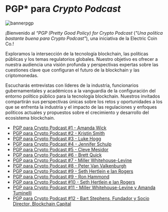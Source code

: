# PGP* para *Crypto Podcast*
![bannerpgp](https://user-images.githubusercontent.com/81990132/221758326-06cea3f5-4c9e-4466-b9ee-73854628a6aa.png)


¡Bienvenido al *“PGP* *(Pretty Good Policy) for Crypto Podcast* (*"Una política bastante buena para Crypto Podcast"*), una iniciativa de la Electric Coin Co.!

Exploramos la intersección de la tecnología blockchain, las políticas públicas y los temas regulatorios globales. Nuestro objetivo es ofrecer a nuestra audiencia una visión profunda y perspectivas expertas sobre las cuestiones clave que configuran el futuro de la blockchain y las criptomonedas.

Escucharás entrevistas con líderes de la industria, funcionarios gubernamentales y académicos a la vanguardia de la configuración del entorno político público para la tecnología blockchain. Nuestros invitados compartirán sus perspectivas únicas sobre los retos y oportunidades a los que se enfrenta la industria y el impacto de las regulaciones y enfoques políticos actuales y propuestos sobre el crecimiento y desarrollo del ecosistema blockchain.



* [PGP para Crypto Podcast #1 - Amanda Wick](https://www.youtube.com/watch?v=m7tvz-U1kJU)
* [PGP para Crypto Podcast #2 - Kristin Smith](https://www.youtube.com/watch?v=fpT-f82Wzc8)
* [PGP para Crypto Podcast #3 - Luke Hogg](https://www.youtube.com/watch?v=467EFsIx4yg)
* [PGP para Crypto Podcast #4 - Jennifer Schulp](https://www.youtube.com/watch?v=Cgnye-QYV7Q)
* [PGP para Crypto Podcast #5 - Cleve Mesidor](https://www.youtube.com/watch?v=sS35aykvf6E)
* [PGP para Crypto Podcast #6 - Brett Quick](https://www.youtube.com/watch?v=im0sXlnaGmU)
* [PGP para Crypto Podcast #7 - Miller Whitehouse-Levine](https://www.youtube.com/watch?v=-utatp0lK6s)
* [PGP para Crypto Podcast #8 - Peter Van Valkenburgh](https://www.youtube.com/watch?v=mMoAph6CBWA)
* [PGP para Crypto Podcast #9 - Seth Hertlein e Ian Rogers](https://www.youtube.com/watch?v=1tgNKdiKUHQ)
* [PGP para Crypto Podcast #9 - Ron Hammond](https://youtu.be/wdODEjbi41o)
* [PGP para Crypto Podcast #10 - Seth Hertlein e Ian Rogers](https://www.youtube.com/watch?v=1tgNKdiKUHQ)
* [PGP para Crypto Podcast #11 - Miller Whitehouse-Levine y Amanda Tuminelli](https://youtu.be/VwRJ1Ia3h6A)
* [PGP para Crypto Podcast #12 - Bart Stephens, Fundador y Socio Director, Blockchain Capital](https://youtu.be/Ce58qD5SXzw)
